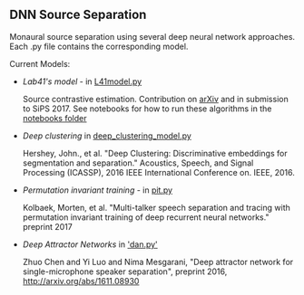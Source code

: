## DNN Source Separation

Monaural source separation using several deep neural network approaches.  Each
.py file contains the corresponding model.

Current Models:
- _Lab41's model_ - in [L41model.py](L41model.py)  

    Source contrastive estimation. Contribution on [arXiv](https://arxiv.org/abs/1705.04662) and in submission to SiPS 2017.
    See notebooks for how to run these algorithms in the [notebooks folder](../notebooks)

- _Deep clustering_ in [deep_clustering_model.py](deep_clustering_model.py)

    Hershey, John., et al. "Deep Clustering: Discriminative embeddings
    for segmentation and separation." Acoustics, Speech, and Signal
    Processing (ICASSP), 2016 IEEE International Conference on. IEEE,
    2016.

- _Permutation invariant training_ - in [pit.py](pit.py)

    Kolbaek, Morten, et al. "Multi-talker speech separation and tracing with
    permutation invariant training of deep recurrent neural networks." preprint 2017

- _Deep Attractor Networks_ in ['dan.py'](dan.py)

    Zhuo Chen and Yi Luo and Nima Mesgarani, "Deep attractor network for single-microphone 
    speaker separation", preprint 2016, http://arxiv.org/abs/1611.08930
